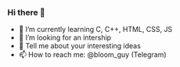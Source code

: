### Hi there 👋


- 🌱 I’m currently learning C, C++, HTML, CSS, JS
- 👯 I’m looking for an intership
- 💬 Tell me about your interesting ideas
- 📫 How to reach me: @bloom_guy (Telegram)
